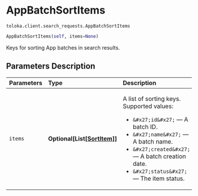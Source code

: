 # AppBatchSortItems
`toloka.client.search_requests.AppBatchSortItems`

```python
AppBatchSortItems(self, items=None)
```

Keys for sorting App batches in search results.

## Parameters Description

| Parameters | Type | Description |
| :----------| :----| :-----------|
`items`|**Optional\[List\[[SortItem](toloka.client.search_requests.AppBatchSortItems.SortItem.md)\]\]**|<p>A list of sorting keys. Supported values:</p> <ul> <li>`&#x27;id&#x27;` — A batch ID.</li> <li>`&#x27;name&#x27;` — A batch name.</li> <li>`&#x27;created&#x27;` — A batch creation date.</li> <li>`&#x27;status&#x27;` — The item status.</li> </ul>

